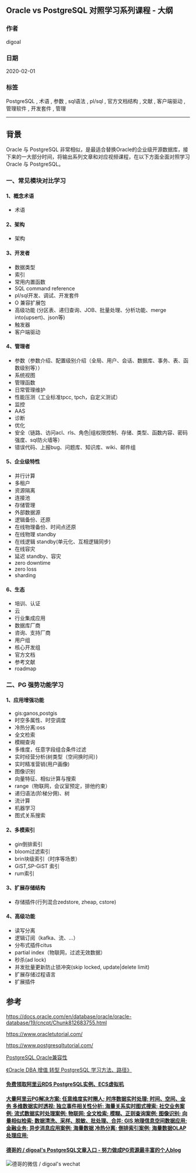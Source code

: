 ## Oracle vs PostgreSQL 对照学习系列课程 - 大纲  
      
### 作者                                                                      
digoal                                                                                                               
                        
### 日期                                                                                                               
2020-02-01                                                                                                           
                                                                                                               
### 标签                                                                                                               
PostgreSQL , 术语 , 参数 , sql语法 , pl/sql , 官方文档结构 , 文献 , 客户端驱动 , 管理软件 , 开发套件 , 管理     
                   
----             
                        
## 背景    
Oracle 与 PostgreSQL 非常相似，是最适合替换Oracle的企业级开源数据库，接下来的一大部分时间，将输出系列文章和对应视频课程，在以下方面全面对照学习Oracle 与 PostgreSQL。    
  
### 一、常见模块对比学习  
#### 1、概念术语  
- 术语     
  
#### 2、架构  
- 架构   
  
#### 3、开发者  
- 数据类型     
- 索引   
- 常用内置函数    
- SQL command reference  
- pl/sql开发、调试、开发套件  
- O 兼容扩展包   
- 高级功能 (分区表、递归查询、JOB、批量处理、分析功能、merge into(upsert)、json等)   
- 触发器   
- 客户端驱动    
  
#### 4、管理者  
- 参数（参数介绍、配置级别介绍（全局、用户、会话、数据库、事务、表、函数级别等））    
- 系统视图    
- 管理函数      
- 日常管理维护   
- 性能压测（工业标准tpcc, tpch，自定义测试）    
- 监控   
- AAS   
- 诊断   
- 优化   
- 安全（链路、访问acl、rls、角色|组权限控制、存储、类型、函数内容、密码强度、sql防火墙等）    
- 错误代码、上报bug、问题库、知识库、wiki、邮件组   
  
#### 5、企业级特性  
- 并行计算   
- 多租户   
- 资源隔离    
- 连接池    
- 存储管理     
- 外部数据源    
- 逻辑备份、还原    
- 在线物理备份、时间点还原    
- 在线物理 standby    
- 在线逻辑 standby(单元化、互相逻辑同步)    
- 在线容灾    
- 延迟 standby、容灾    
- zero downtime    
- zero loss    
- sharding   
  
#### 6、生态  
- 培训、认证  
- 云  
- 行业集成应用  
- 数据库厂商  
- 咨询、支持厂商  
- 用户组   
- 核心开发组   
- 官方文档   
- 参考文献   
- roadmap   
  
### 二、PG 强势功能学习  
#### 1、应用增强功能  
- gis:ganos,postgis    
- 时空多属性、时空调度    
- 冷热分离:oss    
- 全文检索    
- 模糊查询    
- 多维度，任意字段组合条件过滤   
- 实时经营分析(树类型（空间换时间）)   
- 实时精准营销(用户画像)    
- 图像识别    
- 向量特征、相似计算与搜索    
- range（物联网，会议室预定，排他约束）    
- 递归语法(阶梯分佣)、树    
- 流计算    
- 机器学习
- 图式关系搜索    
  
#### 2、多模索引  
- gin倒排索引   
- bloom过滤索引    
- brin块级索引（时序等场景）   
- GiST,SP-GiST 索引   
- rum索引  
  
#### 3、扩展存储结构  
- 存储插件(行列混合zedstore, zheap, cstore)   
  
#### 4、高级功能  
- 读写分离    
- 逻辑订阅（kafka、流、...）    
- 分布式插件citus  
- partial index（物联网，过滤无效数据）    
- 秒杀(ad lock)    
- 并发批量更新防止锁冲突(skip locked, update|delete limit)    
- 扩展存储过程语言
- 扩展插件    
    
## 参考  
https://docs.oracle.com/en/database/oracle/oracle-database/19/cncpt/Chunk812683755.html  
  
https://www.oracletutorial.com/  
  
https://www.postgresqltutorial.com/  
  
[PostgreSQL Oracle兼容性](../class/21.md)  
  
[《Oracle DBA 增值 转型 PostgreSQL 学习方法、路径》](../201804/20180425_01.md)     
  
  
  
  
  
  
  
  
  
  
  
  
  
  
  
  
  
  
#### [免费领取阿里云RDS PostgreSQL实例、ECS虚拟机](https://www.aliyun.com/database/postgresqlactivity "57258f76c37864c6e6d23383d05714ea")
  
  
#### [大量阿里云PG解决方案: 任意维度实时圈人; 时序数据实时处理; 时间、空间、业务 多维数据实时透视; 独立事件相关性分析; 海量关系实时图式搜索; 社交业务案例; 流式数据实时处理案例; 物联网; 全文检索; 模糊、正则查询案例; 图像识别; 向量相似检索; 数据清洗、采样、脱敏、批处理、合并; GIS 地理信息空间数据应用; 金融业务; 异步消息应用案例; 海量数据 冷热分离; 倒排索引案例; 海量数据OLAP处理应用;](https://yq.aliyun.com/topic/118 "40cff096e9ed7122c512b35d8561d9c8")
  
  
#### [德哥的 / digoal's PostgreSQL文章入口 - 努力做成PG资源最丰富的个人blog](https://github.com/digoal/blog/blob/master/README.md "22709685feb7cab07d30f30387f0a9ae")
  
  
![德哥的微信 / digoal's wechat](../pic/digoal_weixin.jpg "f7ad92eeba24523fd47a6e1a0e691b59")
  
